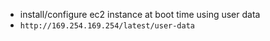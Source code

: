 - install/configure ec2 instance at boot time using user data
- ```http://169.254.169.254/latest/user-data```